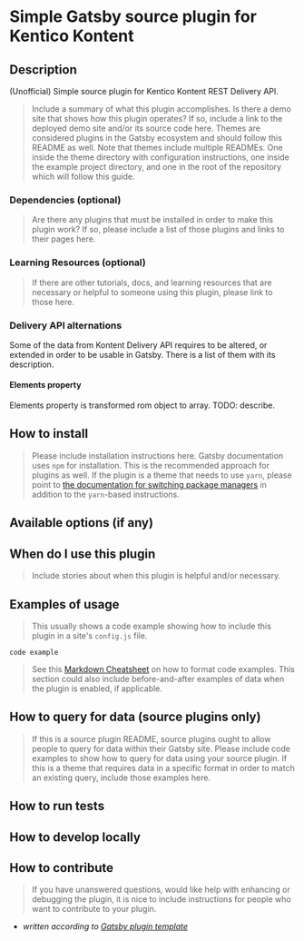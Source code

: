 # Simple Gatsby source plugin for Kentico Kontent

## Description

(Unofficial) Simple source plugin for Kentico Kontent REST Delivery API.

> Include a summary of what this plugin accomplishes. Is there a demo site that shows how this plugin operates? If so, include a link to the deployed demo site and/or its source code here.
> Themes are considered plugins in the Gatsby ecosystem and should follow this README as well. Note that themes include multiple READMEs. One inside the theme directory with configuration instructions, one inside the example project directory, and one in the root of the repository which will follow this guide.

### Dependencies (optional)

> Are there any plugins that must be installed in order to make this plugin work? If so, please include a list of those plugins and links to their pages here.

### Learning Resources (optional)

> If there are other tutorials, docs, and learning resources that are necessary or helpful to someone using this plugin, please link to those here.

### Delivery API alternations

Some of the data from Kontent Delivery API requires to be altered, or extended in order to be usable in Gatsby. There is a list of them with its description.

#### Elements property

Elements property is transformed rom object to array.
TODO: describe.

## How to install

> Please include installation instructions here.
> Gatsby documentation uses `npm` for installation. This is the recommended approach for plugins as well.
> If the plugin is a theme that needs to use `yarn`, please point to [the documentation for switching package managers](/docs/gatsby-cli/#how-to-change-your-default-package-manager-for-your-next-project) in addition to the `yarn`-based instructions.

## Available options (if any)

## When do I use this plugin

> Include stories about when this plugin is helpful and/or necessary.

## Examples of usage

> This usually shows a code example showing how to include this plugin in a site's `config.js` file.

    code example

> See this [Markdown Cheatsheet](https://github.com/adam-p/markdown-here/wiki/Markdown-Cheatsheet#code) on how to format code examples.
> This section could also include before-and-after examples of data when the plugin is enabled, if applicable.

## How to query for data (source plugins only)

> If this is a source plugin README, source plugins ought to allow people to query for data within their Gatsby site. Please include code examples to show how to query for data using your source plugin.
> If this is a theme that requires data in a specific format in order to match an existing query, include those examples here.

## How to run tests

## How to develop locally

## How to contribute

> If you have unanswered questions, would like help with enhancing or debugging the plugin, it is nice to include instructions for people who want to contribute to your plugin.

- _written according to [Gatsby plugin template](https://www.gatsbyjs.org/contributing/docs-templates/#plugin-readme-template)_
